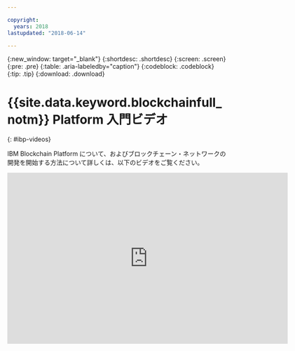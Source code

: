```yaml
---

copyright:
  years: 2018
lastupdated: "2018-06-14"

---
```


{:new_window: target="_blank"}
{:shortdesc: .shortdesc}
{:screen: .screen}
{:pre: .pre}
{:table: .aria-labeledby="caption"}
{:codeblock: .codeblock}
{:tip: .tip}
{:download: .download}



# {{site.data.keyword.blockchainfull_notm}} Platform 入門ビデオ
{: #ibp-videos}


IBM Blockchain Platform について、およびブロックチェーン・ネットワークの開発を開始する方法について詳しくは、以下のビデオをご覧ください。

<iframe class="embed-responsive-item" id="youtubeplayer" type="text/html" width="640" height="390" src="https://www.youtube.com/embed?listType=playlist&list=PL7LSy0eQMvjvBdal2mm74JlcNGMXYSGOe" frameborder="0" webkitallowfullscreen mozallowfullscreen allowfullscreen> </iframe>
